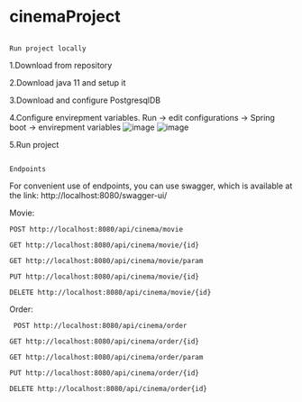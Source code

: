 # cinemaProject
                                                                        Run project locally
                                      
1.Download from repository

2.Download java 11 and setup it

3.Download and configure PostgresqlDB

4.Configure envirepment variables.
     Run -> edit configurations -> Spring boot -> envirepment variables
     ![image](https://user-images.githubusercontent.com/44407006/190893968-bdbc56f0-7900-4fff-826f-daf876aff019.png)
    ![image](https://user-images.githubusercontent.com/44407006/190893894-924a877f-8c8c-4ecd-babb-3c76b712ce4a.png)
    
5.Run project

                                                                         Endpoints
                                                                         
For convenient use of endpoints, you can use swagger, which is available at the link: http://localhost:8080/swagger-ui/

  Movie:
                                                                            
    POST http://localhost:8080/api/cinema/movie
     
    GET http://localhost:8080/api/cinema/movie/{id}

    GET http://localhost:8080/api/cinema/movie/param

    PUT http://localhost:8080/api/cinema/movie/{id}

    DELETE http://localhost:8080/api/cinema/movie/{id}
    
  Order:
  
     POST http://localhost:8080/api/cinema/order
  
    GET http://localhost:8080/api/cinema/order/{id}
    
    GET http://localhost:8080/api/cinema/order/param
    
    PUT http://localhost:8080/api/cinema/order/{id}
    
    DELETE http://localhost:8080/api/cinema/order{id}

